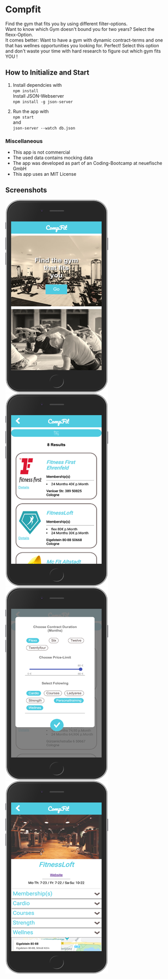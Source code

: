 # Compfit

Find the gym that fits you by using different filter-options. <br/>
Want to know which Gym doesn't bound you for two years? Select the flexx-Option. <br/>
It comes better: Want to have a gym with dynamic contract-terms and one that has wellnes opportunities you looking for. Perfect! Select this option and don't waste your time with hard research to figure out which gym fits YOU !

## How to Initialize and Start

1. Install dependcies with <br/>
   `npm install` <br/>
   Install JSON-Webserver <br/>
   `npm install -g json-server`

2. Run the app with <br/>
   `npm start`<br/>
   and <br/>
   `json-server --watch db.json`

### Miscellaneous

- This app is not commercial
- The used data contains mocking data
- The app was developed as part of an Coding-Bootcamp at neuefische GmbH
- This app uses an MIT License

## Screenshots

<img src="public/pics/StartPage.png" width="320" height="600">
<img src="public/pics/GymsList.png" width="320" height="600">
<img src="public/pics/ModalWithFilters.png" width="320" height="600">
<img src="public/pics/Details.png" width="320" height="600">


